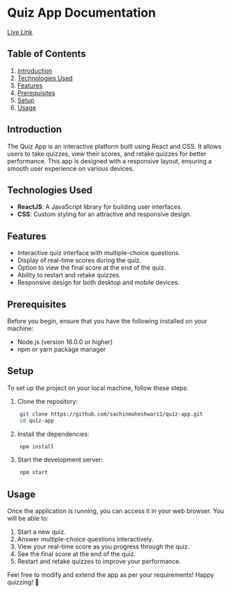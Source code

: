 # Quiz App Documentation
[Live Link](https://quiz-app-nu-weld.vercel.app/)

## Table of Contents

1. [Introduction](#introduction)
2. [Technologies Used](#technologies-used)
3. [Features](#features)
4. [Prerequisites](#prerequisites)
5. [Setup](#setup)
6. [Usage](#usage)

## Introduction

The Quiz App is an interactive platform built using React and CSS. It allows users to take quizzes, view their scores, and retake quizzes for better performance. This app is designed with a responsive layout, ensuring a smooth user experience on various devices.

## Technologies Used

- **ReactJS**: A JavaScript library for building user interfaces.
- **CSS**: Custom styling for an attractive and responsive design.

## Features

- Interactive quiz interface with multiple-choice questions.
- Display of real-time scores during the quiz.
- Option to view the final score at the end of the quiz.
- Ability to restart and retake quizzes.
- Responsive design for both desktop and mobile devices.

## Prerequisites

Before you begin, ensure that you have the following installed on your machine:

- Node.js (version 16.0.0 or higher)
- npm or yarn package manager

## Setup

To set up the project on your local machine, follow these steps:

1. Clone the repository:

```bash
    git clone https://github.com/sachinmaheshwari1/quiz-app.git
    cd quiz-app
```

2. Install the dependencies:

```bash
    npm install
```

3. Start the development server:

```bash
    npm start
```

## Usage

Once the application is running, you can access it in your web browser. You will be able to:

1. Start a new quiz.
2. Answer multiple-choice questions interactively.
3. View your real-time score as you progress through the quiz.
4. See the final score at the end of the quiz.
5. Restart and retake quizzes to improve your performance.

Feel free to modify and extend the app as per your requirements! Happy quizzing! 🎉

